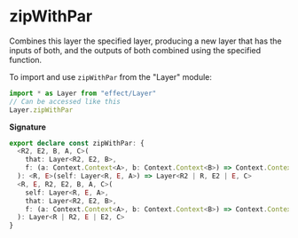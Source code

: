 # zipWithPar

Combines this layer the specified layer, producing a new layer that has the
inputs of both, and the outputs of both combined using the specified
function.

To import and use `zipWithPar` from the "Layer" module:

```ts
import * as Layer from "effect/Layer"
// Can be accessed like this
Layer.zipWithPar
```

**Signature**

```ts
export declare const zipWithPar: {
  <R2, E2, B, A, C>(
    that: Layer<R2, E2, B>,
    f: (a: Context.Context<A>, b: Context.Context<B>) => Context.Context<C>
  ): <R, E>(self: Layer<R, E, A>) => Layer<R2 | R, E2 | E, C>
  <R, E, R2, E2, B, A, C>(
    self: Layer<R, E, A>,
    that: Layer<R2, E2, B>,
    f: (a: Context.Context<A>, b: Context.Context<B>) => Context.Context<C>
  ): Layer<R | R2, E | E2, C>
}
```
